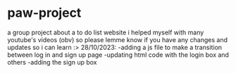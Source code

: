 # paw-project
a group project about a to do list website
i helped myself with many youtube's videos (obv)
so please lemme know if you have any changes and updates so i can learn :>
28/10/2023: -adding a js file to make a transition between log in and sign up page
            -updating html code with the login box and others
            -adding the sign up box 
